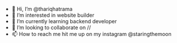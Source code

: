 - 👋 Hi, I’m @thariqhatrama
- 👀 I’m interested in website builder
- 🌱 I’m currently learning backend developer
- 💞️ I’m looking to collaborate on //
- 📫 How to reach me hit me up on my instagram @staringthemoon

<!---
thariqhatrama/thariqhatrama is a ✨ special ✨ repository because its `README.md` (this file) appears on your GitHub profile.
You can click the Preview link to take a look at your changes.
--->
